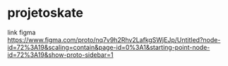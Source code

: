 # projetoskate

link figma https://www.figma.com/proto/nq7v9h2Rhv2LafkgSWjEJp/Untitled?node-id=72%3A19&scaling=contain&page-id=0%3A1&starting-point-node-id=72%3A19&show-proto-sidebar=1
